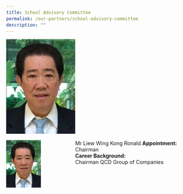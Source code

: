 ```yaml
---
title: School Advisory Committee
permalink: /our-partners/school-advisory-committee
description: ""
---
```

![](/images/1%20(5).jpg)

<div>
<div style="float: left">
<img src="/images/1%20(5).jpg" 
     style="width:50%">
</div>
<div>
	
Mr Liew Wing Kong Ronald
**Appointment:** Chairman <br>
**Career Background:** <br>
Chairman
QCD Group of Companies
</div>
</div>


